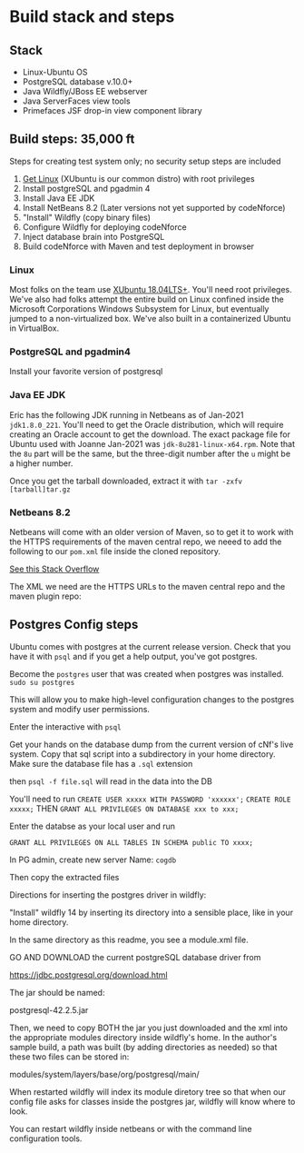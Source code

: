 # Build stack and steps
## Stack

* Linux-Ubuntu OS
* PostgreSQL database v.10.0+
* Java Wildfly/JBoss EE webserver
* Java ServerFaces view tools
* Primefaces JSF drop-in view component library

## Build steps: 35,000 ft
Steps for creating test system only; no security setup steps are included
1. [Get Linux](#Linux) (XUbuntu is our common distro) with root privileges
2. Install postgreSQL and pgadmin 4
3. Install Java EE JDK
4. Install NetBeans 8.2 (Later versions not yet supported by codeNforce)
5. "Install" Wildfly (copy binary files)
6. Configure Wildfly for deploying codeNforce
7. Inject database brain into PostgreSQL
8. Build codeNforce with Maven and test deployment in browser


### Linux
Most folks on the team use [XUbuntu 18.04LTS+](https://xubuntu.org/). You'll need root privileges. We've also had folks attempt the entire build on Linux confined inside the Microsoft Corporations Windows Subsystem for Linux, but eventually jumped to a non-virtualized box. We've also built in a containerized Ubuntu in VirtualBox.

### PostgreSQL and pgadmin4
Install your favorite version of postgresql

### Java EE JDK
Eric has the following JDK running in Netbeans as of Jan-2021 `jdk1.8.0_221`. 
You'll need to get the Oracle distribution, which will require creating an Oracle account to get the download. The exact package file for Ubuntu used with Joanne Jan-2021 was `jdk-8u281-linux-x64.rpm`. Note that the `8u` part will be the same, but the three-digit number after the `u` might be a higher number.

Once you get the tarball downloaded, extract it with
`tar -zxfv [tarball]tar.gz`

### Netbeans 8.2
Netbeans will come with an older version of Maven, so to get it to work with the HTTPS requirements of the maven central repo, we neeed to add the following to our `pom.xml` file inside the cloned repository.

[See this Stack Overflow](https://stackoverflow.com/questions/59763531/maven-dependencies-are-failing-with-a-501-error)

The XML we need are the HTTPS URLs to the maven central repo and the maven plugin repo:

## Postgres Config steps

Ubuntu comes with postgres at the current release version. Check that you have it with `psql` and if you get a help output, you've got postgres. 

Become the `postgres` user that was created when postgres was installed.
`sudo su postgres`

This will allow you to make high-level configuration changes to the postgres system and modify user permissions.

Enter the interactive with `psql`

Get your hands on the database dump from the current version of cNf's live system. Copy that sql script into a subdirectory in your home directory. Make sure the database file has a `.sql` extension

then `psql -f file.sql` will read in the data into the DB

You'll need to run
`CREATE USER xxxxx WITH PASSWORD 'xxxxxx';`
`CREATE ROLE xxxxx;`
THEN
`GRANT ALL PRIVILEGES ON DATABASE xxx to xxx;`

Enter the databse as your local user and run

`GRANT ALL PRIVILEGES ON ALL TABLES IN SCHEMA public TO xxxx;`

In PG admin, create new server
Name: `cogdb`



Then copy the extracted files 

Directions for inserting the postgres driver in wildfly:

"Install" wildfly 14 by inserting its directory into a sensible place, like in your home directory.

In the same directory as this readme, you see a module.xml file.

GO AND DOWNLOAD the current postgreSQL database driver from 

https://jdbc.postgresql.org/download.html

The jar should be named:

postgresql-42.2.5.jar

Then, we need to copy BOTH the jar you just downloaded and the xml into the appropriate modules directory inside wildfly's home. In the author's sample build, a path was built (by adding directories as needed) so that these two files can be stored in:

modules/system/layers/base/org/postgresql/main/

When restarted wildfly will index its module diretory tree so that when our config file asks for classes inside the postgres jar, wildfly will know where to look.

You can restart wildfly inside netbeans or with the command line configuration tools.